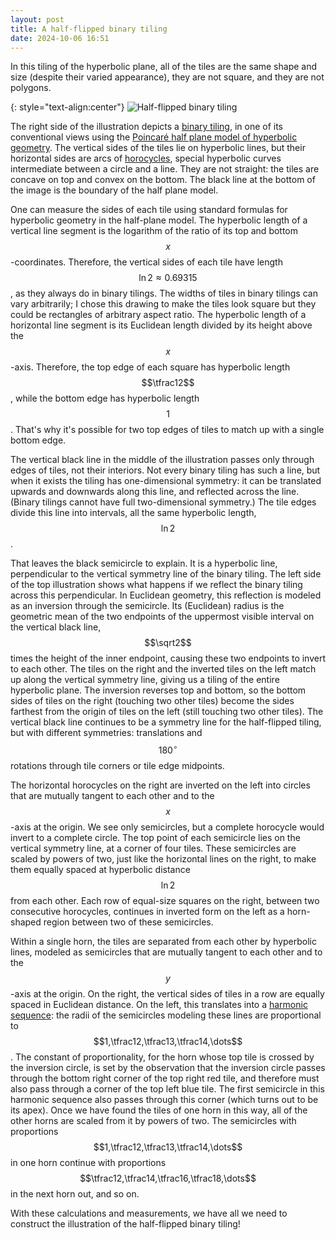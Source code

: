 ```yaml
---
layout: post
title: A half-flipped binary tiling
date: 2024-10-06 16:51
---
```

In this tiling of the hyperbolic plane, all of the tiles are the same shape and size (despite their varied appearance), they are not square, and they are not polygons.

{: style="text-align:center"}
![Half-flipped binary tiling]({{site.baseurl}}/assets/2024/half-flipped-binary.svg)

The right side of the illustration depicts a [binary tiling](https://en.wikipedia.org/wiki/Binary_tiling), in one of its conventional views using the [Poincaré half plane model of hyperbolic geometry](https://en.wikipedia.org/wiki/Poincar%C3%A9_half-plane_model). The vertical sides of the tiles lie on hyperbolic lines, but their horizontal sides are arcs of [horocycles](https://en.wikipedia.org/wiki/Horocycle), special hyperbolic curves intermediate between a circle and a line. They are not straight: the tiles are concave on top and convex on the bottom. The black line at the bottom of the image is the boundary of the half plane model.

One can measure the sides of each tile using standard formulas for hyperbolic geometry in the half-plane model. The hyperbolic length of a vertical line segment is the logarithm of the ratio of its top and bottom <span style="white-space:nowrap">$$x$$-coordinates.</span> Therefore, the vertical sides of each tile have <span style="white-space:nowrap">length $$\ln 2\approx 0.69315$$,</span> as they always do in binary tilings. The widths of tiles in binary tilings can vary arbitrarily; I chose this drawing to make the tiles look square but they could be rectangles of arbitrary aspect ratio. The hyperbolic length of a horizontal line segment is its Euclidean length divided by its height above the <span style="white-space:nowrap">$$x$$-axis.</span> Therefore, the top edge of each square has hyperbolic <span style="white-space:nowrap">length $$\tfrac12$$,</span> while the bottom edge has hyperbolic <span style="white-space:nowrap">length $$1$$.</span> That's why it's possible for two top edges of tiles to match up with a single bottom edge.

The vertical black line in the middle of the illustration passes only through edges of tiles, not their interiors. Not every binary tiling has such a line, but when it exists the tiling has one-dimensional symmetry: it can be translated upwards and downwards along this line, and reflected across the line. (Binary tilings cannot have full two-dimensional symmetry.) The tile edges divide this line into intervals, all the same hyperbolic <span style="white-space:nowrap">length, $$\ln 2$$.</span>

That leaves the black semicircle to explain. It is a hyperbolic line, perpendicular to the vertical symmetry line of the binary tiling. The left side of the top illustration shows what happens if we reflect the binary tiling across this perpendicular. In Euclidean geometry, this reflection is modeled as an inversion through the semicircle. Its (Euclidean) radius is the geometric mean of the two endpoints of the uppermost visible interval on the vertical black line, <span style="white-space:nowrap">$$\sqrt2$$ times</span> the height of the inner endpoint, causing these two endpoints to invert to each other. The tiles on the right and the inverted tiles on the left match up along the vertical symmetry line, giving us a tiling of the entire hyperbolic plane. The inversion reverses top and bottom, so the bottom sides of tiles on the right (touching two other tiles) become the sides farthest from the origin of tiles on the left (still touching two other tiles). The vertical black line continues to be a symmetry line for the half-flipped tiling, but with different symmetries: translations and $$180^\circ$$ rotations through tile corners or tile edge midpoints.

The horizontal horocycles on the right are inverted on the left into circles that are mutually tangent to each other and to the <span style="white-space:nowrap">$$x$$-axis</span> at the origin. We see only semicircles, but a complete horocycle would invert to a complete circle. The top point of each semicircle lies on the vertical symmetry line, at a corner of four tiles. These semicircles are scaled by powers of two, just like the horizontal lines on the right, to make them equally spaced at hyperbolic <span style="white-space:nowrap">distance $$\ln 2$$</span> from each other. Each row of equal-size squares on the right, between two consecutive horocycles, continues in inverted form on the left as a horn-shaped region between two of these semicircles.

Within a single horn, the tiles are separated from each other by hyperbolic lines, modeled as semicircles that are mutually tangent to each other and to the <span style="white-space:nowrap">$$y$$-axis</span> at the origin. On the right, the vertical sides of tiles in a row are equally spaced in Euclidean distance. On the left, this translates into a [harmonic sequence](https://en.wikipedia.org/wiki/Harmonic_progression_(mathematics)): the radii of the semicircles modeling these lines are proportional to <span style="white-space:nowrap">$$1,\tfrac12,\tfrac13,\tfrac14,\dots$$.</span> The constant of proportionality, for the horn whose top tile is crossed by the inversion circle, is set by the observation that the inversion circle passes through the bottom right corner of the top right red tile, and therefore must also pass through a corner of the top left blue tile. The first semicircle in this harmonic sequence also passes through this corner (which turns out to be its apex). Once we have found the tiles of one horn in this way, all of the other horns are scaled from it by powers of two. The semicircles with proportions $$1,\tfrac12,\tfrac13,\tfrac14,\dots$$ in one horn continue with proportions $$\tfrac12,\tfrac14,\tfrac16,\tfrac18,\dots$$ in the next horn out, and so on.

With these calculations and measurements, we have all we need to construct the illustration of the half-flipped binary tiling!